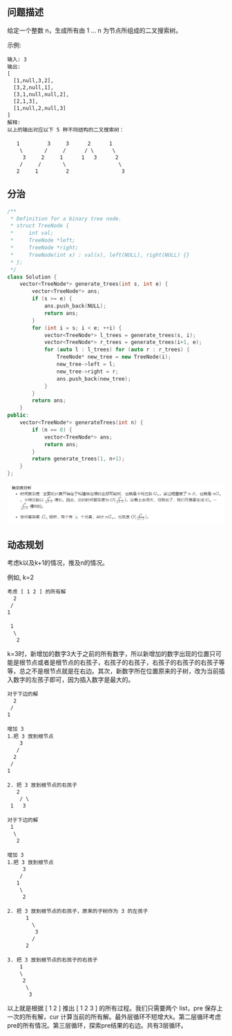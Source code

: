## 问题描述

给定一个整数 n，生成所有由 1 ... n 为节点所组成的二叉搜索树。

示例:
```
输入: 3
输出:
[
  [1,null,3,2],
  [3,2,null,1],
  [3,1,null,null,2],
  [2,1,3],
  [1,null,2,null,3]
]
解释:
以上的输出对应以下 5 种不同结构的二叉搜索树：

   1         3     3      2      1
    \       /     /      / \      \
     3     2     1      1   3      2
    /     /       \                 \
   2     1         2                 3
```

## 分治

```cpp
/**
 * Definition for a binary tree node.
 * struct TreeNode {
 *     int val;
 *     TreeNode *left;
 *     TreeNode *right;
 *     TreeNode(int x) : val(x), left(NULL), right(NULL) {}
 * };
 */
class Solution {
    vector<TreeNode*> generate_trees(int s, int e) {
        vector<TreeNode*> ans;
        if (s >= e) {
            ans.push_back(NULL);
            return ans;
        }
        for (int i = s; i < e; ++i) {
            vector<TreeNode*> l_trees = generate_trees(s, i);
            vector<TreeNode*> r_trees = generate_trees(i+1, e);
            for (auto l : l_trees) for (auto r : r_trees) {
                TreeNode* new_tree = new TreeNode(i);
                new_tree->left = l;
                new_tree->right = r;
                ans.push_back(new_tree);
            }
        }
        return ans;
    }
public:
    vector<TreeNode*> generateTrees(int n) {
        if (n == 0) {
            vector<TreeNode*> ans;
            return ans;
        }
        return generate_trees(1, n+1);
    }
};
```

![image-20200114223637738](../../../../assets/image-20200114223637738.png)

## 动态规划

考虑k以及k+1的情况，推及n的情况。

例如, k=2

```
考虑 [ 1 2 ] 的所有解
  2
 /
1

 1
  \
   2
```

k=3时，新增加的数字3大于之前的所有数字，所以新增加的数字出现的位置只可能是根节点或者是根节点的右孩子，右孩子的右孩子，右孩子的右孩子的右孩子等等，总之不是根节点就是在右边。其次，新数字所在位置原来的子树，改为当前插入数字的左孩子即可，因为插入数字是最大的。

```
对于下边的解 
  2
 /
1

增加 3
1.把 3 放到根节点
    3
   /
  2
 /
1

2. 把 3 放到根节点的右孩子
   2
    / \
 1   3

对于下边的解
 1
  \
   2

增加 3
1.把 3 放到根节点
     3
    /
   1
    \
     2
       
2. 把 3 放到根节点的右孩子，原来的子树作为 3 的左孩子       
      1
        \
         3
        /
      2

3. 把 3 放到根节点的右孩子的右孩子
    1
    \
     2
      \
       3
```
以上就是根据 [ 1 2 ] 推出 [ 1 2 3 ] 的所有过程。我们只需要两个 list，pre 保存上一次的所有解，cur 计算当前的所有解。最外层循环不短增大k。第二层循环考虑pre的所有情况。第三层循环，探索pre结果的右边。共有3层循环。

